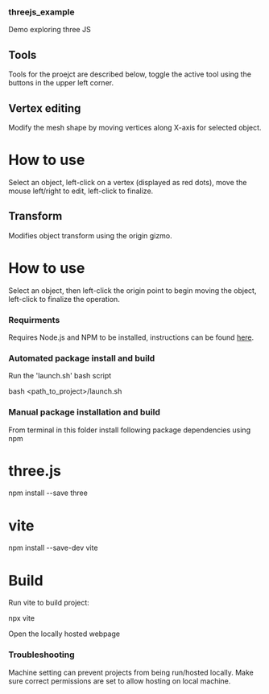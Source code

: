 ### threejs_example
Demo exploring three JS

## Tools

Tools for the proejct are described below, toggle the active tool using the buttons in the upper left corner.

## Vertex editing

Modify the mesh shape by moving vertices along X-axis for selected object.

# How to use

Select an object, left-click on a vertex (displayed as red dots), move the mouse left/right to edit, left-click to finalize.

## Transform

Modifies object transform using the origin gizmo.

# How to use

Select an object, then left-click the origin point to begin moving the object, left-click to finalize the operation.

### Requirments

Requires Node.js and NPM to be installed, instructions can be found [here](https://docs.npmjs.com/downloading-and-installing-node-js-and-npm).

### Automated package install and build

Run the 'launch.sh' bash script

bash <path_to_project>/launch.sh

### Manual package installation and build

From terminal in this folder install following package dependencies using npm

# three.js

 npm install --save three

# vite
 
 npm install --save-dev vite

# Build

Run vite to build project:

 npx vite

Open the locally hosted webpage

### Troubleshooting

Machine setting can prevent projects from being run/hosted locally. Make sure correct permissions are set to allow hosting on local machine.